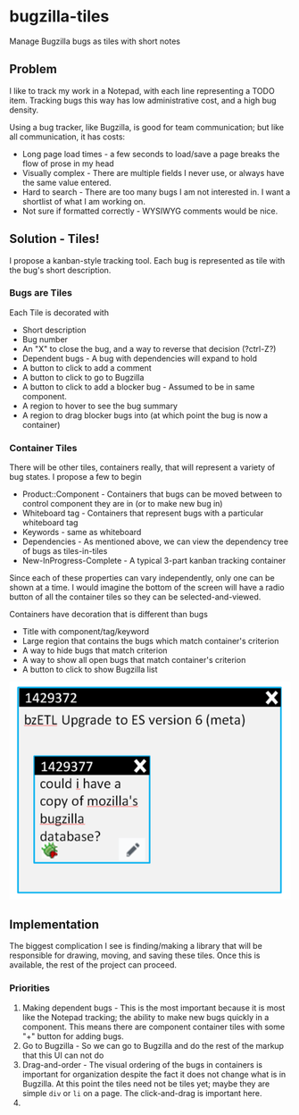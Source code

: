 # bugzilla-tiles
Manage Bugzilla bugs as tiles with short notes

## Problem

I like to track my work in a Notepad, with each line representing a TODO item. Tracking bugs this way has low administrative cost, and a high bug density.

Using a bug tracker, like Bugzilla, is good for team communication; but like all communication, it has costs:

* Long page load times - a few seconds to load/save a page breaks the flow of prose in my head
* Visually complex - There are multiple fields I never use, or always have the same value entered.  
* Hard to search - There are too many bugs I am not interested in. I want a shortlist of what I am working on.
* Not sure if formatted correctly - WYSIWYG comments would be nice.


## Solution - Tiles!

I propose a kanban-style tracking tool. Each bug is represented as tile with the bug's short description.


### Bugs are Tiles

Each Tile is decorated with

* Short description
* Bug number
* An "X" to close the bug, and a way to reverse that decision (?ctrl-Z?)
* Dependent bugs - A bug with dependencies will expand to hold 
* A button to click to add a comment
* A button to click to go to Bugzilla
* A button to click to add a blocker bug - Assumed to be in same component.
* A region to hover to see the bug summary 
* A region to drag blocker bugs into (at which point the bug is now a container)

### Container Tiles

There will be other tiles, containers really, that will represent a variety of bug states. I propose a few to begin

* Product::Component - Containers that bugs can be moved between to control component they are in (or to make new bug in)
* Whiteboard tag - Containers that represent bugs with a particular whiteboard tag
* Keywords - same as whiteboard
* Dependencies - As mentioned above, we can view the dependency tree of bugs as tiles-in-tiles
* New-InProgress-Complete - A typical 3-part kanban tracking container

Since each of these properties can vary independently, only one can be shown at a time. I would imagine the bottom of the screen will have a radio button of all the container tiles so they can be selected-and-viewed.   

Containers have decoration that is different than bugs

* Title with component/tag/keyword 
* Large region that contains the bugs which match container's criterion
* A way to hide bugs that match criterion
* A way to show all open bugs that match container's criterion
* A button to click to show Bugzilla list

   
![](docs/bug-in-bug.png)

## Implementation

The biggest complication I see is finding/making a library that will be responsible for drawing, moving, and saving these tiles. Once this is available, the rest of the project can proceed.

### Priorities

1. Making dependent bugs - This is the most important because it is most like the Notepad tracking; the ability to make new bugs quickly in a component. This means there are component container tiles with some "+" button for adding bugs.
2. Go to Bugzilla - So we can go to Bugzilla and do the rest of the markup that this UI can not do
3. Drag-and-order - The visual ordering of the bugs in containers is important for organization despite the fact it does not change what is in Bugzilla.  At this point the tiles need not be tiles yet; maybe they are simple `div` or `li` on a page.  The click-and-drag is important here.
4. 